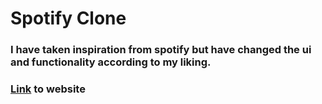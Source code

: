 # Spotify Clone
### I have taken inspiration from spotify but have changed the ui and functionality according to my liking.

### <a href="https://spotifylistenmusic.freewebhostmost.com/" target="_blank">Link</a> to website